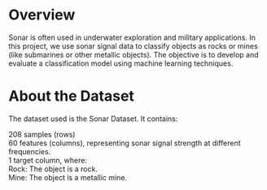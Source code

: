 # Overview
Sonar is often used in underwater exploration and military applications. In this project, we use sonar signal data to classify objects as rocks or mines (like submarines or other metallic objects).
The objective is to develop and evaluate a classification model using machine learning techniques.

# About the Dataset
The dataset used is the Sonar Dataset.
It contains:

208 samples (rows) <br>
60 features (columns), representing sonar signal strength at different frequencies.  <br>
1 target column, where:  <br>
Rock: The object is a rock.  <br>
Mine: The object is a metallic mine.


